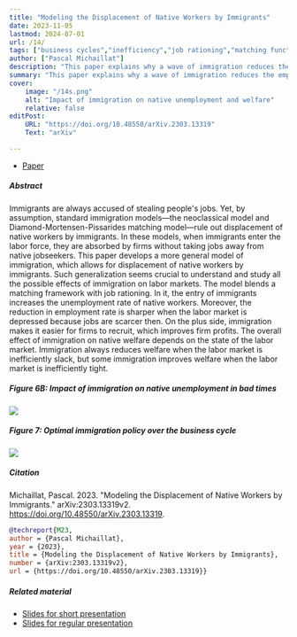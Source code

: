 ```yaml
---
title: "Modeling the Displacement of Native Workers by Immigrants" 
date: 2023-11-05
lastmod: 2024-07-01
url: /14/
tags: ["business cycles","inefficiency","job rationing","matching function","state dependence","unemployment","wage rigidity","immigration","welfare analysis"]
author: ["Pascal Michaillat"]
description: "This paper explains why a wave of immigration reduces the employment rate of native workers, and why this reduction is larger in bad times." 
summary: "This paper explains why a wave of immigration reduces the employment rate of native workers, and why this reduction is larger in bad times. Yet, immigration improves native welfare when the labor market is inefficiently tight, because it helps firms to recruit."
cover:
    image: "/14s.png"
    alt: "Impact of immigration on native unemployment and welfare"
    relative: false
editPost:
    URL: "https://doi.org/10.48550/arXiv.2303.13319"
    Text: "arXiv"

---
```


<div class="thinline"></div>

+ [Paper](/14.pdf)

<div class="thinline"></div>

##### Abstract

Immigrants are always accused of stealing people's jobs. Yet, by assumption, standard immigration models—the neoclassical model and Diamond-Mortensen-Pissarides matching model—rule out displacement of native workers by immigrants. In these models, when immigrants enter the labor force, they are absorbed by firms without taking jobs away from native jobseekers. This paper develops a more general model of immigration, which allows for displacement of native workers by immigrants. Such generalization seems crucial to understand and study all the possible effects of immigration on labor markets. The model blends a matching framework with job rationing. In it, the entry of immigrants increases the unemployment rate of native workers. Moreover, the reduction in employment rate is sharper when the labor market is depressed because jobs are scarcer then. On the plus side, immigration makes it easier for firms to recruit, which improves firm profits. The overall effect of immigration on native welfare depends on the state of the labor market. Immigration always reduces welfare when the labor market is inefficiently slack, but some immigration improves welfare when the labor market is inefficiently tight.

<div class="thinline"></div>

##### Figure 6B:  Impact of immigration on native unemployment in bad times

![](/14a.png)

##### Figure 7:  Optimal immigration policy over the business cycle

![](/14b.png)

<div class="thinline"></div>

##### Citation

Michaillat, Pascal. 2023. "Modeling the Displacement of Native Workers by Immigrants." arXiv:2303.13319v2. https://doi.org/10.48550/arXiv.2303.13319.


```BibTeX
@techreport{M23,
author = {Pascal Michaillat},
year = {2023},
title = {Modeling the Displacement of Native Workers by Immigrants},
number = {arXiv:2303.13319v2},
url = {https://doi.org/10.48550/arXiv.2303.13319}}
```

<div class="thinline"></div>

##### Related material

+ [Slides for short presentation](/14ps.pdf)
+ [Slides for regular presentation](/14p.pdf)